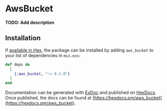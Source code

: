 # AwsBucket

**TODO: Add description**

## Installation

If [available in Hex](https://hex.pm/docs/publish), the package can be installed
by adding `aws_bucket` to your list of dependencies in `mix.exs`:

```elixir
def deps do
  [
    {:aws_bucket, "~> 0.1.0"}
  ]
end
```

Documentation can be generated with [ExDoc](https://github.com/elixir-lang/ex_doc)
and published on [HexDocs](https://hexdocs.pm). Once published, the docs can
be found at [https://hexdocs.pm/aws_bucket](https://hexdocs.pm/aws_bucket).

